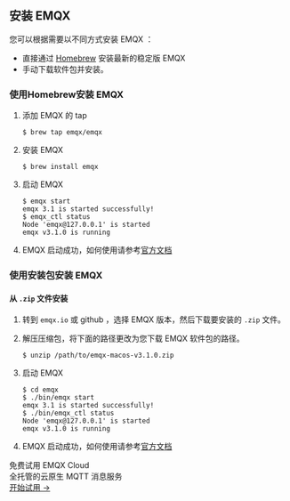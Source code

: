 ## 安装 EMQX

您可以根据需要以不同方式安装 EMQX ：

- 直接通过 [Homebrew](<https://brew.sh/>) 安装最新的稳定版 EMQX 
- 手动下载软件包并安装。

### 使用Homebrew安装 EMQX 

1. 添加 EMQX 的 tap

   ```
   $ brew tap emqx/emqx
   ```

2. 安装 EMQX

   ```
   $ brew install emqx
   ```

3. 启动 EMQX

   ```
   $ emqx start
   emqx 3.1 is started successfully!
   $ emqx_ctl status
   Node 'emqx@127.0.0.1' is started
   emqx v3.1.0 is running
   ```

4. EMQX 启动成功，如何使用请参考[官方文档](https://developer.emqx.io/docs/broker/v3/cn/getstarted.html)

### 使用安装包安装 EMQX 

#### 从 `.zip` 文件安装

1. 转到  `emqx.io`  或  github ，选择 EMQX 版本，然后下载要安装的 `.zip` 文件。

2. 解压压缩包，将下面的路径更改为您下载 EMQX 软件包的路径。

   ```
   $ unzip /path/to/emqx-macos-v3.1.0.zip
   ```

3. 启动 EMQX

   ```
   $ cd emqx
   $ ./bin/emqx start
   emqx 3.1 is started successfully!
   $ ./bin/emqx_ctl status
   Node 'emqx@127.0.0.1' is started
   emqx v3.1.0 is running
   ```

4. EMQX 启动成功，如何使用请参考[官方文档](https://www.emqx.io/docs/zh/latest/)


<section class="promotion">
    <div>
        免费试用 EMQX Cloud
        <div class="is-size-14 is-text-normal has-text-weight-normal">全托管的云原生 MQTT 消息服务</div>
    </div>
    <a href="https://accounts-zh.emqx.com/signup?continue=https://cloud.emqx.com/console/deployments/0?oper=new" class="button is-gradient px-5">开始试用 →</a>
</section>
